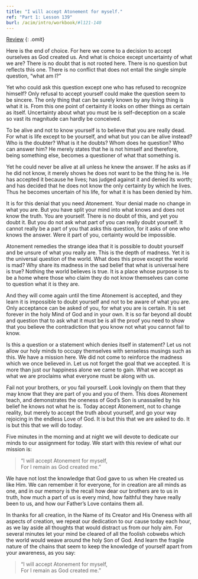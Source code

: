 ```yaml
---
title: "I will accept Atonement for myself."
ref: "Part 1: Lesson 139"
burl: /acim/intro/workbook/#l121-140
---
```


<a class="hide-review" href="/acim/workbook/l150/#l139">Review</a>
{: .omit}

Here is the end of choice. For here we come to a decision to accept
ourselves as God created us. And what is choice except uncertainty of
what we are? There is no doubt that is not rooted here. There is no
question but reflects this one. There is no conflict that does not entail
the single simple question, “what am I?”

Yet who could ask this question except one who has refused to recognize
himself? Only refusal to accept yourself could make the question seem to
be sincere. The only thing that can be surely known by any living thing
is what it is. From this one point of certainty it looks on other things
as certain as itself. Uncertainty about what you must be is
self-deception on a scale so vast its magnitude can hardly be conceived.

To be alive and not to know yourself is to believe that you are really
dead. For what is life except to be yourself, and what but you can be
alive instead? Who is the doubter? What is it he doubts? Whom does he
question? Who can answer him? He merely states that he is not himself
and therefore, being something else, becomes a questioner of what that
something is.

Yet he could never be alive at all unless he knew the answer. If he asks
as if he did not know, it merely shows he does not want to be the thing
he is. He has accepted it because he lives; has judged against it and
denied its worth; and has decided that he does not know the only
certainty by which he lives. Thus he becomes uncertain of his life, for
what it is has been denied by him.

It is for this denial that you need Atonement. Your denial made no change
in what you are. But you have split your mind into what knows and does
not know the truth. You are yourself. There is no doubt of this, and yet
you doubt it. But you do not ask what part of you can really doubt
yourself. It cannot really be a part of you that asks this question, for
it asks of one who knows the answer. Were it part of you, certainty
would be impossible.

Atonement remedies the strange idea that it is possible to doubt
yourself and be unsure of what you really are. This is the depth of
madness. Yet it is the universal question of the world. What does this
prove except the world is mad? Why share its madness in the sad belief
that what is universal here is true? Nothing the world believes is true.
It is a place whose purpose is to be a home where those who claim they
do not know themselves can come to question what it is they are.

And they will come again until the time Atonement is accepted, and they
learn it is impossible to doubt yourself and not to be aware of what you
are. Only acceptance can be asked of you, for what you are is certain.
It is set forever in the holy Mind of God and in your own. It is so far
beyond all doubt and question that to ask what it must be is all the
proof you need to show that you believe the contradiction that you know
not what you cannot fail to know.

Is this a question or a statement which denies itself in statement? Let
us not allow our holy minds to occupy themselves with senseless musings
such as this. We have a mission here. We did not come to reinforce the
madness which we once believed in. Let us not forget the goal that we
accepted. It is more than just our happiness alone we came to gain. What
we accept as what we are proclaims what everyone must be along with us.

Fail not your brothers, or you fail yourself. Look lovingly on them that
they may know that they are part of you and you of them. This does
Atonement teach, and demonstrates the oneness of God’s Son is unassailed
by his belief he knows not what he is. Today accept Atonement, not to
change reality, but merely to accept the truth about yourself, and go
your way rejoicing in the endless Love of God. It is but this that we
are asked to do. It is but this that we will do today.

Five minutes in the morning and at night we will devote to dedicate our
minds to our assignment for today. We start with this review of what our
mission is:

> “I will accept Atonement for myself,<br/>
> For I remain as God created me.”

We have not lost the knowledge that God gave to us when He created us
like Him. We can remember it for everyone, for in creation are all minds
as one, and in our memory is the recall how dear our brothers are to us
in truth, how much a part of us is every mind, how
faithful they have really been to us, and how our Father’s Love contains
them all.

In thanks for all creation, in the Name of its Creator and His Oneness
with all aspects of creation, we repeat our dedication to our cause
today each hour, as we lay aside all thoughts that would distract us
from our holy aim. For several minutes let your mind be cleared of all
the foolish cobwebs which the world would weave around the holy Son of
God. And learn the fragile nature of the chains that seem to keep the
knowledge of yourself apart from your awareness, as you say:

> “I will accept Atonement for myself,<br/>
> For I remain as God created me.”

